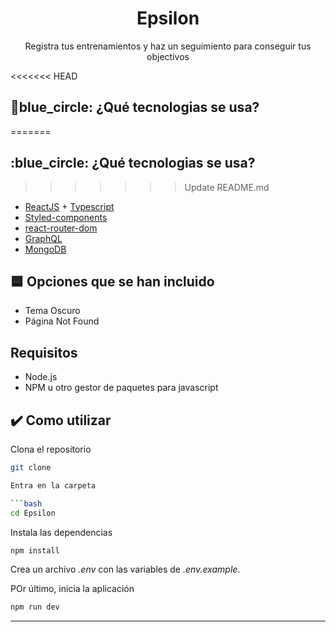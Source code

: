 <h1 align="center">Epsilon</h1>

<p align="center">
  Registra tus entrenamientos y haz un seguimiento para conseguir tus objectivos
</p>

<<<<<<< HEAD
## 🔵blue_circle: ¿Qué tecnologias se usa?
=======
## :blue_circle: ¿Qué tecnologias se usa?
>>>>>>> Update README.md

- [ReactJS](https://reactjs.org/) + [Typescript](https://www.typescriptlang.org/)
- [Styled-components](https://styled-components.com/)
- [react-router-dom](https://reactrouter.com/web/guides/quick-start)
- [GraphQL](https://graphql.org/)
- [MongoDB](https://docs.mongodb.com/)


## :blue_square: Opciones que se han incluido

- Tema Oscuro
- Página Not Found

## Requisitos

- Node.js
- NPM u otro gestor de paquetes para javascript

## :heavy_check_mark: Como utilizar

Clona el repositorio

```bash
git clone 

Entra en la carpeta

```bash
cd Epsilon
```

Instala las dependencias

```bash
npm install
```

Crea un archivo *.env* con las variables de *.env.example*.

POr último, inicia la aplicación

```bash
npm run dev
```

---  
